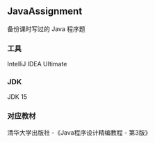## JavaAssignment

备份课时写过的 Java 程序题

### 工具

IntelliJ IDEA Ultimate

### JDK

JDK 15

### 对应教材

清华大学出版社 -《Java程序设计精编教程 - 第3版》